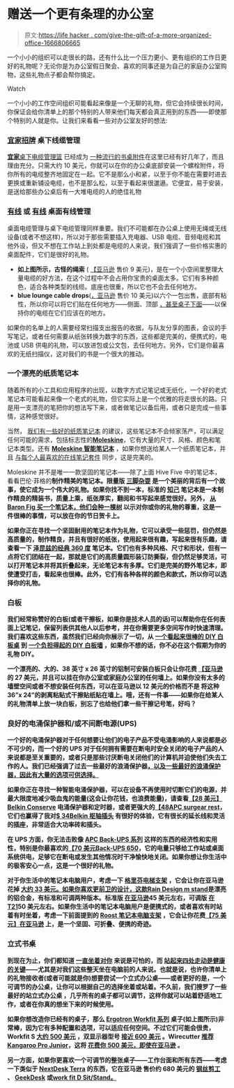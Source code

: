 # 赠送一个更有条理的办公室

> 原文:[https://life hacker . com/give-the-gift-of-a-more-organized-office-1666806665](https://lifehacker.com/give-the-gift-of-a-more-organized-office-1666806665)

一个小小的组织可以走很长的路，还有什么比一个压力更小、更有组织的工作日更好的礼物呢？无论你是为办公室假日聚会、喜欢的同事还是为自己的家庭办公室购物，这些礼物点子都会帮你搞定。

Watch

一个小小的工作空间组织可能看起来像是一个无聊的礼物，但它会持续很长时间，你保证会给你清单上的那个特别的人带来他们每天都会真正用到的东西——即使那个特别的人就是你。让我们来看看一些对办公室友好的想法:

### [宜家招牌](http://www.ikea.com/us/en/catalog/products/30200253/?query=SIGNUM+Cable+management%2C+horizontal) 桌下线缆管理

[**宜家**桌下电缆管理篮](http://www.ikea.com/us/en/catalog/products/30200253/?query=SIGNUM+Cable+management%2C+horizontal) 已经成为 [一种流行的书桌附件](http://lifehacker.com/hack-attack-the-cordless-workspace-sort-of-179911)在这里已经有好几年了，而且理由充分。只需大约 10 美元，你就可以在你的办公桌底部安装一个螺栓附件，将你所有的电缆整齐地固定在一起。它不是那么小和紧，以至于你不能在需要时进去更换或重新铺设电缆，也不是那么松，以至于看起来很邋遢。它便宜，易于安装，是送给那些办公桌后有一大堆电缆的人的绝佳礼物

### [有线](http://www.quirky.com/shop/84#.) 或 [有线](http://www.bluelounge.com/products/cabledrop/) 桌面有线管理

桌面电缆管理与桌下电缆管理同样重要。我们不可能都在办公桌上使用无绳或无线设备(或者不想这样)，所以对于那些需要插入充电器、USB 电缆、音频电缆和其他外设，但又不想在工作站上到处都是电缆的人来说，我们强调了一些价格实惠的桌面配件，它们是很好的礼物。

*   **如上图所示，古怪的绳索** ( [【亚马逊](https://www.amazon.com/dp/B004GUS4XK?asc_campaign=InlineText&asc_refurl=https://lifehacker.com/give-the-gift-of-a-more-organized-office-1666806665&asc_source=&linkCode=ogi&psc=1&smid=A1V5SK0A7W4VL2&tag=kinjalifehackerlink-20&th=1) 售价 9 美元)，是在一个小空间里整理大量电缆的好方法，在这个过程中不会占用你宝贵的桌面太多。它们有多种颜色，适合各种类型的线缆。底座也很重，所以它也不会去任何地方。
*   **blue lounge cable drops**([，亚马逊](http://www.amazon.com/gp/product/B004K2YBQI/?asc_campaign=InlineText&asc_refurl=https://lifehacker.com/give-the-gift-of-a-more-organized-office-1666806665&asc_source=&tag=kinjalifehackerlink-20) 售价 10 美元)以六个一包出售，底部有粘性，所以你可以将它们贴在任何地方——侧面、顶部 [，甚至桌子下面](http://lifehacker.com/cabledrops-hold-your-cables-anywhere-gravity-be-damned-5989181)——以保持你的电缆在它们应该在的地方。

如果你的名单上的人需要经常扫描支出报告的收据，与队友分享的图表，会议的手写笔记，或者任何需要从纸张转换为数字的东西，这些都是完美的，便携式的，电池或 USB 供电的礼物，可以放进包或公文包，去任何地方。另外，它们是你最喜欢的无纸扫描仪，这对我们的书是一个很大的推动。

### 一个漂亮的纸质笔记本

随着所有的小工具和应用程序的出现，以数字方式记笔记或无纸化，一个好的老式笔记本可能看起来像一个老式的礼物，但它实际上是一个优雅的将走很长的路。只是用一支漂亮的笔把你的想法写下来，或者做笔记以备后用，或者只是完成一些事情，这种感觉很好。

当然， [我们有一些好的纸质笔记本](https://lifehacker.com/five-best-paper-notebooks-1157038442) 的建议，这些笔记本不会倾家荡产，可以满足任何可能的需求，包括标志性的[**Moleskine**](http://www.moleskine.com/us/)，它有大量的尺寸、风格、颜色和笔记本类型。还有 [**Moleskine 智能笔记本**](http://shop.moleskine.com/en-us/notebooks-journals/evernote/) ，如果你想送给某人一个纸质笔记本，并且 [与每个人最喜欢的在线笔记套件](http://lifehacker.com/the-evernote-smart-notebook-by-moleskine-digitizes-and-5962196) 同步，这是完美的。

Moleskine 并不是唯一一款坚固的笔记本——除了上面 Hive Five 中的笔记本，看看巴伦·菲格的[](http://www.baronfig.com/)**制作精美的笔记本。限量版 [三脚杂耍](http://www.baronfig.com/pages/juggler) 是一个美丽的背后有一个故事，使它成为一个伟大的礼物。如果你找不到一本，标准的 [知己](http://www.baronfig.com/pages/confidant) 笔记本是一本制作精良的精装书，质量上乘，纸张厚实，翻阅和书写起来感觉很好。另外， [从 Baron Fig 买一个笔记本，他们会种一棵树](http://www.baronfig.com/pages/buy-a-book-plant-a-tree) 以示对你或你的礼物的尊重，这是一件很棒的事情，可以放在你的节日贺卡上。**

**如果你正在寻找一个坚固耐用的笔记本作为礼物，它可以承受一些惩罚，但仍然是高质量的，制作精良，并且有很好的纸张，使用起来很有趣，写起来很有乐趣，请查看一下 [**泽昆兹**的经典 360 度](http://www.zequenz.com/) 笔记本。它们也有多种风格、尺寸和形状，但有一点将它们团结在一起，那就是它们的高质量圆形装订防撕裂，但仍然足够灵活，可以打开笔记本并将其折叠起来，无论笔记本有多厚。它们是完美的野外笔记本，即使遭受打击，看起来也很棒。此外，它们有各种各样的颜色和款式，所以你可以选择你的礼物。**

### **白板**

**我们经常称赞好的白板(或者干擦板，如果你是技术人员的话)可以帮助你在任何表面上记笔记，保留列表供其他人以后参考，并在你需要更多空间写作时快速清理。我们喜欢这些东西，虽然我们已经向你展示了一切，从 [一个看起来很棒的 DIY 白板桌](https://lifehacker.com/this-diy-whiteboard-desk-makes-for-quick-notes-and-brai-5954784) 到 [一个负担得起的 DIY 白板墙](http://lifehacker.com/cover-a-wall-with-a-giant-whiteboard-for-under-15-1587162959) ，如果你不想的话，你不必在这个假期为你的礼物 DIY。**

**一个漂亮的、大的、38 英寸 x 26 英寸的铝制可安装白板只会让你花费 [【亚马逊](http://www.amazon.com/Universal-Melamine-Satin-Finished-Aluminum-43623/dp/B002KO9JB0/?asc_campaign=InlineText&asc_refurl=https://lifehacker.com/give-the-gift-of-a-more-organized-office-1666806665&asc_source=&tag=kinjalifehackerlink-20) 的 27 美元，并且可以挂在你办公室或家庭办公室的任何墙上。如果你没有太多的墙壁空间或者不想安装任何东西，可以在亚马逊以 12 美元的价格而不是 将这种 36”x 24”的剥离粘贴式干擦贴纸贴在墙上。哦，还有一件事——如果你在给某人的礼物清单上放一块白板，别忘了也给他们拿一些干擦记号笔，好吗？**

### **良好的电涌保护器和/或不间断电源(UPS)**

**一个好的电涌保护器对于任何想要让他们的电子产品不受电涌影响的人来说都是必不可少的，而一个好的 UPS 对于任何拥有需要在断电时安全关闭的电子产品的人来说都是至关重要的，或者只是那些讨厌断电关闭他们的计算机并迫使他们失去工作的人。我们已经强调了过去一些最好的浪涌保护器[，以及一些最好的浪涌保护器](https://lifehacker.com/five-best-surge-protectors-1444106854)[，因此有大量的选项可供选择。](http://lifehacker.com/five-best-battery-backups-ups-units-1465536280)**

**如果你正在寻找一种智能电涌保护器，可以在设备不再使用时切断它们的电源，并最大限度地减少吸血鬼的能量(这会让你花钱，也浪费能量)，请查看[【28 美元】 **Belkin Conserve**](http://www.amazon.com/Belkin-Conserve-Surge-Protector-Timer/dp/B002NPCDDM/?asc_campaign=InlineText&asc_refurl=https://lifehacker.com/give-the-gift-of-a-more-organized-office-1666806665&asc_source=&tag=kinjalifehackerlink-20) 电涌保护器和定时器，或者更强大的[【48](https://www.amazon.com/dp/B002XDQAC4?asc_campaign=InlineText&asc_refurl=https://lifehacker.com/give-the-gift-of-a-more-organized-office-1666806665&asc_source=&linkCode=ogi&psc=1&smid=AAZRLVTNON75Z&tag=kinjalifehackerlink-20&th=1)[**APC surgear rest**](https://www.amazon.com/dp/B002XDQAC4?asc_campaign=InlineText&asc_refurl=https://lifehacker.com/give-the-gift-of-a-more-organized-office-1666806665&asc_source=&linkCode=ogi&psc=1&smid=AAZRLVTNON75Z&tag=kinjalifehackerlink-20&th=1)，它们也赢得了我对[$ 34](https://www.amazon.com/dp/B000JE9LD4?asc_campaign=InlineText&asc_refurl=https://lifehacker.com/give-the-gift-of-a-more-organized-office-1666806665&asc_source=&linkCode=ogi&psc=1&smid=ATVPDKIKX0DER&tag=kinjalifehackerlink-20&th=1)[**Belkin 枢轴插头**](https://www.amazon.com/dp/B000JE9LD4?asc_campaign=InlineText&asc_refurl=https://lifehacker.com/give-the-gift-of-a-more-organized-office-1666806665&asc_source=&linkCode=ogi&psc=1&smid=ATVPDKIKX0DER&tag=kinjalifehackerlink-20&th=1) 有很好的体验，它有很长的延长线和灵活的插座，非常适合大功率砖和插头。**

**在 UPS 方面，你无法击败像 [APC Back-UPS 系列](http://www.apc.com/products/family/index.cfm?id=29) 这样的东西的经济性和实用性，特别是你最喜欢的[【70 美元](http://www.amazon.com/APC-BE650G1-Saving-Battery-Back-UPS/dp/B005GZRUZW?asc_campaign=InlineText&asc_refurl=https://lifehacker.com/give-the-gift-of-a-more-organized-office-1666806665&asc_source=&tag=kinjalifehackerlink-20)[**Back-UPS 650**](http://www.amazon.com/APC-BE650G1-Saving-Battery-Back-UPS/dp/B005GZRUZW?asc_campaign=InlineText&asc_refurl=https://lifehacker.com/give-the-gift-of-a-more-organized-office-1666806665&asc_source=&tag=kinjalifehackerlink-20)，它的电量只够给工作站或桌面系统供电，足够它在断电或发生其他情况时干净愉快地关闭。如果你想让你生活中的极客安心一点，这是一个很好的礼物。**

**对于你生活中的笔记本电脑用户，考虑一下 [格里芬电梯支架](http://store.griffintechnology.com/elevator) ，它会让你在亚马逊 花掉 [大约 33 美元。如果你喜欢更前卫的设计，这款](http://www.amazon.com/Griffin-Technology-GC16034-Elevator-Laptop/dp/B0044RUSZM?asc_campaign=InlineText&asc_refurl=https://lifehacker.com/give-the-gift-of-a-more-organized-office-1666806665&asc_source=&tag=kinjalifehackerlink-20)[**Rain Design m stand**](http://www.raindesigninc.com/mstand.html)是漂亮的铝合金，有标准和可调两种版本。标准版 [在亚马逊](http://www.amazon.com/Rain-Design-10032-mStand-Laptop/dp/B000OOYECC?asc_campaign=InlineText&asc_refurl=https://lifehacker.com/give-the-gift-of-a-more-organized-office-1666806665&asc_source=&tag=kinjalifehackerlink-20)45 美元左右，可调版 [在 T21](https://www.amazon.com/dp/B008JIGL08?asc_campaign=InlineText&asc_refurl=https://lifehacker.com/give-the-gift-of-a-more-organized-office-1666806665&asc_source=&linkCode=ogi&psc=1&smid=A2O33BMDT21JU9&tag=kinjalifehackerlink-20&th=1)50 美元左右。如果你生活中的笔记本电脑用户是便携式的，或者喜欢有时站着有时坐着，考虑一下前面提到的 [**Roost 笔记本电脑支架**](http://www.therooststand.com/) ，它会让你花费[【75 美元】在亚马逊](http://www.amazon.com/Roost-Black-MacBook-Pro-Retina/dp/B00LE5E3A8/?asc_campaign=InlineText&asc_refurl=https://lifehacker.com/give-the-gift-of-a-more-organized-office-1666806665&asc_source=&tag=kinjalifehackerlink-20) 上，是一个坚固、可折叠、便携的奇迹。**

### **立式书桌**

**到现在为止，你们都知道 [一直坐着对你](http://lifehacker.com/how-sitting-all-day-is-damaging-your-body-and-how-you-c-5879536) 来说是可怕的，而 [站起来四处走动是健康的关键](http://lifehacker.com/the-desk-jockeys-schedule-to-healthy-living-behind-a-d-516248751)——尤其是对我们这些整天坐在电脑前的人来说。也就是说，也许你清单上的礼物接收者(或者可能就是你)想要尝试一个立式办公桌——或者更好的是，一个可调节的办公桌，让你可以根据自己的选择坐着或站着。不久前，我们搜罗了一些最好的站立式办公桌 ，几乎所有的桌子都可以调节，这样你就可以站着舒适地工作，或者在你真的想坐下来的时候使用。**

**如果你想改造你已经有的桌子，那么 [Ergotron Workfit 系列](http://www.ergotron.com/Products/Workstations/StandUpDesks/tabid/803/Default.aspx) 桌子(如上图所示)非常棒，因为它有多种配置和选项，可以适应任何空间。不过它们可能会很贵，Workfit S [大约 500 美元](http://www.amazon.com/Ergotron-WorkFit-S-Workstation-Worksurface-33-351-200/dp/B0076O1NCM/?asc_campaign=InlineText&asc_refurl=https://lifehacker.com/give-the-gift-of-a-more-organized-office-1666806665&asc_source=&tag=kinjalifehackerlink-20) ，双显示器型号 [接近 600 美元](http://www.amazon.com/Ergotron-WorkFit-S-Dual-Worksurface-33-349-200/dp/B007SGGK8U/?asc_campaign=InlineText&asc_refurl=https://lifehacker.com/give-the-gift-of-a-more-organized-office-1666806665&asc_source=&tag=kinjalifehackerlink-20) 。Wirecutter [推荐](http://thewirecutter.com/reviews/the-best-standing-desks/)[Kangaroo Pro Junior](http://www.ergodesktop.com/content/kangaroo-pro-junior)，这将 [花费你 500 美元，即使在亚马逊](http://www.amazon.com/Ergo-Desktop-Kangaroo-Pro-Junior/dp/B0091461BS/?asc_campaign=InlineText&asc_refurl=https://lifehacker.com/give-the-gift-of-a-more-organized-office-1666806665&asc_source=&tag=kinjalifehackerlink-20) 。**

**另一方面，如果你更喜欢一个可调节的整张桌子——工作台面和所有东西——考虑一下类似于 [NextDesk Terra](http://www.nextdesks.com/terra) 的东西，它在亚马逊 售价约 680 美元的 [钢丝剪工](http://thewirecutter.com/reviews/the-best-standing-desks/) 、 [GeekDesk](http://www.geekdesk.com/) 或[work fit D Sit/Stand。](http://www.amazon.com/Ergotron-WorkFit-D-Sit-Stand-Desk-birch/dp/B009MQTMGG/?asc_campaign=InlineText&asc_refurl=https://lifehacker.com/give-the-gift-of-a-more-organized-office-1666806665&asc_source=&tag=kinjalifehackerlink-20)**